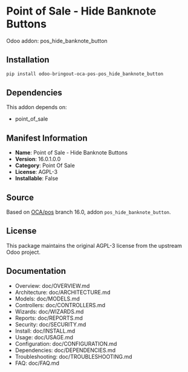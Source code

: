 # Point of Sale - Hide Banknote Buttons

Odoo addon: pos_hide_banknote_button

## Installation

```bash
pip install odoo-bringout-oca-pos-pos_hide_banknote_button
```

## Dependencies

This addon depends on:
- point_of_sale

## Manifest Information

- **Name**: Point of Sale - Hide Banknote Buttons
- **Version**: 16.0.1.0.0
- **Category**: Point Of Sale
- **License**: AGPL-3
- **Installable**: False

## Source

Based on [OCA/pos](https://github.com/OCA/pos) branch 16.0, addon `pos_hide_banknote_button`.

## License

This package maintains the original AGPL-3 license from the upstream Odoo project.

## Documentation

- Overview: doc/OVERVIEW.md
- Architecture: doc/ARCHITECTURE.md
- Models: doc/MODELS.md
- Controllers: doc/CONTROLLERS.md
- Wizards: doc/WIZARDS.md
- Reports: doc/REPORTS.md
- Security: doc/SECURITY.md
- Install: doc/INSTALL.md
- Usage: doc/USAGE.md
- Configuration: doc/CONFIGURATION.md
- Dependencies: doc/DEPENDENCIES.md
- Troubleshooting: doc/TROUBLESHOOTING.md
- FAQ: doc/FAQ.md
